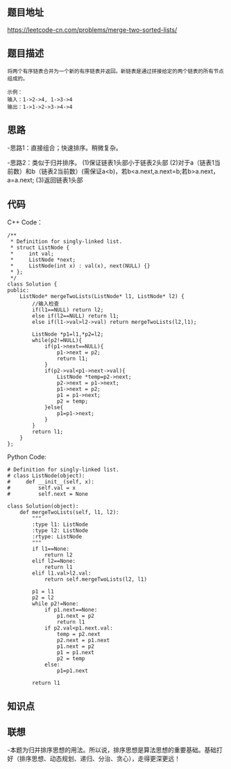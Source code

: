## 题目地址
https://leetcode-cn.com/problems/merge-two-sorted-lists/

## 题目描述
```
将两个有序链表合并为一个新的有序链表并返回。新链表是通过拼接给定的两个链表的所有节点组成的。 

示例：
输入：1->2->4, 1->3->4
输出：1->1->2->3->4->4
```

## 思路
-思路1：直接组合；快速排序。稍微复杂。

-思路2：类似于归并排序。
(1)保证链表1头部小于链表2头部
(2)对于a（链表1当前数）和b（链表2当前数）(需保证a<b)，若b<a.next,a.next=b;若b>a.next，a=a.next;
(3)返回链表1头部

## 代码
C++ Code：
```
/**
 * Definition for singly-linked list.
 * struct ListNode {
 *     int val;
 *     ListNode *next;
 *     ListNode(int x) : val(x), next(NULL) {}
 * };
 */
class Solution {
public:
    ListNode* mergeTwoLists(ListNode* l1, ListNode* l2) {
        //输入检查
        if(l1==NULL) return l2;
        else if(l2==NULL) return l1;
        else if(l1->val>l2->val) return mergeTwoLists(l2,l1);

        ListNode *p1=l1,*p2=l2;
        while(p2!=NULL){
            if(p1->next==NULL){
                p1->next = p2;
                return l1;
            }
            if(p2->val<p1->next->val){
                ListNode *temp=p2->next;
                p2->next = p1->next;
                p1->next = p2;
                p1 = p1->next;
                p2 = temp;
            }else{
                p1=p1->next;
            }
        }
        return l1;
    }
};
```
Python Code:
```
# Definition for singly-linked list.
# class ListNode(object):
#     def __init__(self, x):
#         self.val = x
#         self.next = None

class Solution(object):
    def mergeTwoLists(self, l1, l2):
        """
        :type l1: ListNode
        :type l2: ListNode
        :rtype: ListNode
        """
        if l1==None:
            return l2
        elif l2==None:
            return l1
        elif l1.val>l2.val:
            return self.mergeTwoLists(l2, l1)
        
        p1 = l1
        p2 = l2
        while p2!=None:
            if p1.next==None:
                p1.next = p2
                return l1
            if p2.val<p1.next.val:
                temp = p2.next
                p2.next = p1.next
                p1.next = p2
                p1 = p1.next
                p2 = temp
            else:
                p1=p1.next

        return l1 
```

## 知识点

## 联想
-本题为归并排序思想的用法。所以说，排序思想是算法思想的重要基础。基础打好（排序思想、动态规划、递归、分治、贪心），走得更深更远！
